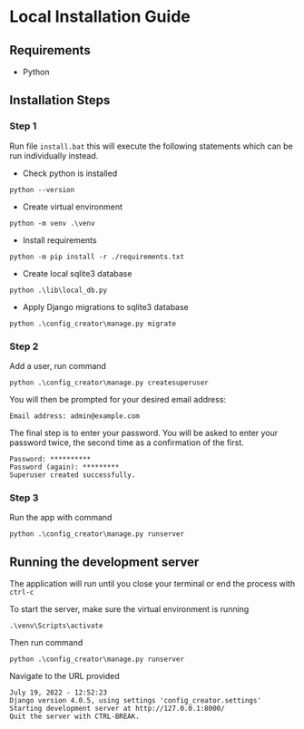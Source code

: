# Local Installation Guide

## Requirements
- Python

## Installation Steps
### Step 1
Run file `install.bat` this will execute the following statements which can be run individually instead.

- Check python is installed 
```shell
python --version
```
- Create virtual environment 
```shell
python -m venv .\venv
```
- Install requirements 
```shell
python -m pip install -r ./requirements.txt
```
- Create local sqlite3 database 
```shell
python .\lib\local_db.py
```
- Apply Django migrations to sqlite3 database 
```shell
python .\config_creator\manage.py migrate
```

### Step 2
Add a user, run command 
```shell
python .\config_creator\manage.py createsuperuser
```

You will then be prompted for your desired email address:
```shell
Email address: admin@example.com
```
The final step is to enter your password. You will be asked to enter your password twice, the second time as a confirmation of the first.
```shell
Password: **********
Password (again): *********
Superuser created successfully.
```

### Step 3
Run the app with command
```shell
python .\config_creator\manage.py runserver
```

## Running the development server
The application will run until you close your terminal or end the process with `ctrl-c`

To start the server, make sure the virtual environment is running
```shell
.\venv\Scripts\activate
```
Then run command
```shell
python .\config_creator\manage.py runserver
```
Navigate to the URL provided
```shell
July 19, 2022 - 12:52:23
Django version 4.0.5, using settings 'config_creator.settings'
Starting development server at http://127.0.0.1:8000/
Quit the server with CTRL-BREAK.
```